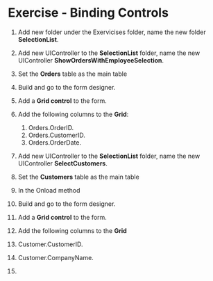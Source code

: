 ﻿# Exercise - Binding Controls

1. Add new folder under the Exervicises folder, name the new folder **SelectionList**.
2. Add new UIController to the **SelectionList** folder, name the new UIController **ShowOrdersWithEmployeeSelection**. 
3. Set the **Orders** table as the main table 
4. Build and go to the form designer.
5. Add a **Grid control** to the form.
6. Add the following columns to the **Grid**:  
   1. Orders.OrderID.  
   2. Orders.CustomerID.
   3. Orders.OrderDate.
9. Add new UIController to the **SelectionList** folder, name the new UIController **SelectCustomers**. 
10. Set the **Customers** table as the main table
11. In the Onload method

11. Build and go to the form designer.
12. Add a **Grid control** to the form.
13. Add the following columns to the **Grid**
   1. Customer.CustomerID.  
   2. Customer.CompanyName.
14.